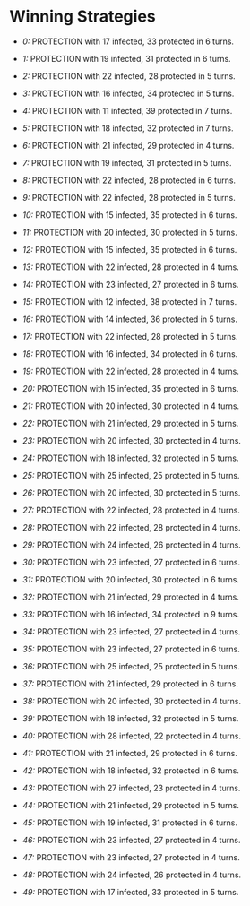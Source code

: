 # Winning Strategies

* _0:_ PROTECTION with 17 infected, 33 protected in 6 turns.


* _1:_ PROTECTION with 19 infected, 31 protected in 6 turns.


* _2:_ PROTECTION with 22 infected, 28 protected in 5 turns.


* _3:_ PROTECTION with 16 infected, 34 protected in 5 turns.


* _4:_ PROTECTION with 11 infected, 39 protected in 7 turns.


* _5:_ PROTECTION with 18 infected, 32 protected in 7 turns.


* _6:_ PROTECTION with 21 infected, 29 protected in 4 turns.


* _7:_ PROTECTION with 19 infected, 31 protected in 5 turns.


* _8:_ PROTECTION with 22 infected, 28 protected in 6 turns.


* _9:_ PROTECTION with 22 infected, 28 protected in 5 turns.


* _10:_ PROTECTION with 15 infected, 35 protected in 6 turns.


* _11:_ PROTECTION with 20 infected, 30 protected in 5 turns.


* _12:_ PROTECTION with 15 infected, 35 protected in 6 turns.


* _13:_ PROTECTION with 22 infected, 28 protected in 4 turns.


* _14:_ PROTECTION with 23 infected, 27 protected in 6 turns.


* _15:_ PROTECTION with 12 infected, 38 protected in 7 turns.


* _16:_ PROTECTION with 14 infected, 36 protected in 5 turns.


* _17:_ PROTECTION with 22 infected, 28 protected in 5 turns.


* _18:_ PROTECTION with 16 infected, 34 protected in 6 turns.


* _19:_ PROTECTION with 22 infected, 28 protected in 4 turns.


* _20:_ PROTECTION with 15 infected, 35 protected in 6 turns.


* _21:_ PROTECTION with 20 infected, 30 protected in 4 turns.


* _22:_ PROTECTION with 21 infected, 29 protected in 5 turns.


* _23:_ PROTECTION with 20 infected, 30 protected in 4 turns.


* _24:_ PROTECTION with 18 infected, 32 protected in 5 turns.


* _25:_ PROTECTION with 25 infected, 25 protected in 5 turns.


* _26:_ PROTECTION with 20 infected, 30 protected in 5 turns.


* _27:_ PROTECTION with 22 infected, 28 protected in 4 turns.


* _28:_ PROTECTION with 22 infected, 28 protected in 4 turns.


* _29:_ PROTECTION with 24 infected, 26 protected in 4 turns.


* _30:_ PROTECTION with 23 infected, 27 protected in 6 turns.


* _31:_ PROTECTION with 20 infected, 30 protected in 6 turns.


* _32:_ PROTECTION with 21 infected, 29 protected in 4 turns.


* _33:_ PROTECTION with 16 infected, 34 protected in 9 turns.


* _34:_ PROTECTION with 23 infected, 27 protected in 4 turns.


* _35:_ PROTECTION with 23 infected, 27 protected in 6 turns.


* _36:_ PROTECTION with 25 infected, 25 protected in 5 turns.


* _37:_ PROTECTION with 21 infected, 29 protected in 6 turns.


* _38:_ PROTECTION with 20 infected, 30 protected in 4 turns.


* _39:_ PROTECTION with 18 infected, 32 protected in 5 turns.


* _40:_ PROTECTION with 28 infected, 22 protected in 4 turns.


* _41:_ PROTECTION with 21 infected, 29 protected in 6 turns.


* _42:_ PROTECTION with 18 infected, 32 protected in 6 turns.


* _43:_ PROTECTION with 27 infected, 23 protected in 4 turns.


* _44:_ PROTECTION with 21 infected, 29 protected in 5 turns.


* _45:_ PROTECTION with 19 infected, 31 protected in 6 turns.


* _46:_ PROTECTION with 23 infected, 27 protected in 4 turns.


* _47:_ PROTECTION with 23 infected, 27 protected in 4 turns.


* _48:_ PROTECTION with 24 infected, 26 protected in 4 turns.


* _49:_ PROTECTION with 17 infected, 33 protected in 5 turns.


